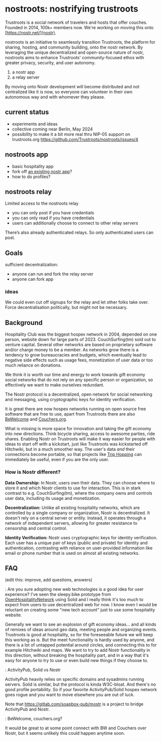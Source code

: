 # nostroots: nostrifying trustroots

Trustroots is a social network of travelers and hosts that offer couches. Founded in 2014, 100k+ members now.  We're working on moving this onto [https://nostr.net/](nostr).

nostroots is an initiative to seamlessly transition Trustroots, the platform for sharing, hosting, and community building, onto the nostr network. By leveraging the unique decentralized and open-source nature of nostr, nostroots aims to enhance Trustroots' community-focused ethos with greater privacy, security, and user autonomy.


1. a nostr app
2. a relay server


By moving onto Nostr development will become distributed and not centralized like it is now, so everyone can volunteer in their own autonomous way and with whomever they please.


## current status

- experiments and ideas
- collective coming near Berlin, May 2024
- possibility to make it a bit more real thru NIP-05 support on trustroots.org https://github.com/Trustroots/nostroots/issues/4

## nostroots app 

- basic hospitality app
- fork off [an existing nostr app](https://www.nostr.net/)?
- how to do profiles?


## nostroots relay

Limited access to the nostroots relay

- you can only post if you have credentials
- you can only read if you have credentials
- users can additionally choose to connect to other relay servers


There’s also already authenticated relays. So only authenticated users can post.


## Goals

sufficient decentralization:
- anyone can run and fork the relay server
- anyone can fork app


### ideas

We could even cut off signups for the relay and let other folks take over. Force decentralisation politically, but might not be necessary.



## Background

Hospitality Club was the biggest hospex network in 2004, depended on one person, website down for large parts of 2023. CouchSurfing(tm) sold out to venture capital. Several other networks are based on proprietary software and/or charge money to be a member.   As networks grow there is a tendency to grow bureaucracies and budgets, which eventually lead to negative side effects such as usage fees, monetization of user data or too much reliance on donations.

We think it is worth our time and energy to work towards gift economy social networks that do not rely on any specific person or organization, so effectively we want to make ourselves redundant. 

The Nostr protocol is a decentralized, open network for social networking and messaging, using cryptographic keys for identity verification.

It is great there are now hospex networks running on open source free software that are free to use, apart from Trustroots there are also [BeWelcome](https://www.bewelcome.org/) and [Couchers.org](https://www.couchers.org/).

What is missing is more space for innovation and taking the gift economy into new directions.  Think bicycle sharing, access to awesome parties, ride shares.  Enabling Nostr on Trustroots will make it way easier for people with ideas to start off with a kickstart, just like Trustroots was kickstarted off Hitchwiki, but in a much smoother way.  The user's data *and* their connections become portable, so that projects like [Trip Hopping](https://www.triphopping.com/) can immediately be useful, even if you are the only user.


### How is Nostr different?

**Data Ownership:** In Nostr, users own their data. They can choose where to store it and which Nostr clients to use for interaction. This is in stark contrast to e.g. CouchSurfing(tm), where the company owns and controls user data, including its usage and monetization.

**Decentralization:** Unlike all existing hospitality networks, which are controlled by a single company or organization, Nostr is decentralized. It doesn't rely on a central server or entity. Instead, it operates through a network of independent servers, allowing for greater resistance to censorship and central control.

**Identity Verification:** Nostr uses cryptographic keys for identity verification. Each user has a unique pair of keys (public and private) for identity and authentication, contrasting with reliance on user-provided information like email or phone number that is used on almost all existing networks.



## FAQ

(edit this: improve, add questions, answers)

: Are you sure adopting new web technologies is a good idea for user experience? I've seen the sleepy.bike prototype from [OpenHospitalityNetwork](https://github.com/OpenHospitalityNetwork)  using Solid and I really think it's too much to expect from users to use decentralized web for now. I know even I would be reluctant on creating some "new tech account" just to use some hospitality website.


Generally we want to see an explosion of gift economy ideas… and all kinds of remixes of ideas around geo data, meeting people and organizing events.  Trustroots is good at hospitality, so for the foreseeable future we will keep this working as is. But the meet functionality is hardly used by anyone, and there is a lot of untapped potential around circles, and connecting this to for example Hitchwiki and maps.  We want to try to add Nostr functionality in this direction, without breaking the hospitality part, and in a way that it's easy for anyone to try to use or even build new things if they choose to.



: ActivityPub, Solid vs Nostr

ActivityPub heavily relies on specific domains and sysadmins running servers. Solid is similar, but the protocol is kinda W3C-bloat.  And there's no good profile portability.  So if your favorite ActivityPub/Solid hospex network goes rogue and you want to move elsewhere you are out of luck.

Note that https://gitlab.com/soapbox-pub/mostr is a project to bridge ActivityPub and Nostr.


: BeWelcome, couchers.org?

It would be great to at some point connect with BW and Couchers over Nostr, but it seems unlikely this could happen anytime soon. 



